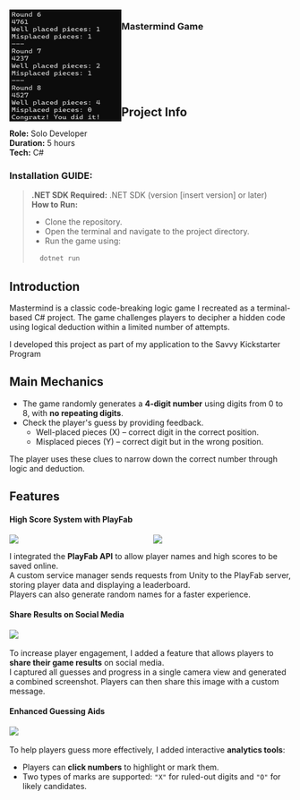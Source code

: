 <!-- PROJECT LOGO -->
<div>
  <h3>
    <img align="left" width="200" height="200" src="MastermindGame/images/QfZOzZ8VwU.png"><br/>
    Mastermind Game
  </h3>
</div>   

<br/>

<br/>

<br/>

<br/>

<br/>

## Project Info
**Role:** Solo Developer
<br/>
**Duration:** 5 hours
<br/>**Tech:** C#

### Installation GUIDE:
> **.NET SDK Required:**
> .NET SDK (version [insert version] or later)
> <br/>
> **How to Run:**
> - Clone the repository.
> - Open the terminal and navigate to the project directory.
> - Run the game using:
> ```bash
>   dotnet run

## Introduction

Mastermind is a classic code-breaking logic game I recreated as a terminal-based C# project. The game challenges players to decipher a hidden code using logical deduction within a limited number of attempts.

I developed this project as part of my application to the Savvy Kickstarter Program

##  Main Mechanics

- The game randomly generates a **4-digit number** using digits from 0 to 8, with **no repeating digits**.
- Check the player's guess by providing feedback.
  - Well-placed pieces (X) – correct digit in the correct position.
  - Misplaced pieces (Y) – correct digit but in the wrong position.

The player uses these clues to narrow down the correct number through logic and deduction.

## Features

#### High Score System with PlayFab

<div style="display: flex; gap: 10px;">
  <img src="images/Screenshot 2024-01-27 220106.png" width="300"/>
  <img src="images/Screenshot 2024-01-27 220254.png" width="300"/>
</div>

I integrated the **PlayFab API** to allow player names and high scores to be saved online.  
A custom service manager sends requests from Unity to the PlayFab server, storing player data and displaying a leaderboard.  
Players can also generate random names for a faster experience.

#### Share Results on Social Media

<img src="images/photo_2024-01-27_22-12-28.jpg" width="300"/>

To increase player engagement, I added a feature that allows players to **share their game results** on social media.  
I captured all guesses and progress in a single camera view and generated a combined screenshot. Players can then share this image with a custom message.

#### Enhanced Guessing Aids

<img src="images/Screenshot 2024-01-29 110840.png" width="300"/>

To help players guess more effectively, I added interactive **analytics tools**:
- Players can **click numbers** to highlight or mark them.
- Two types of marks are supported: `"X"` for ruled-out digits and `"O"` for likely candidates.
